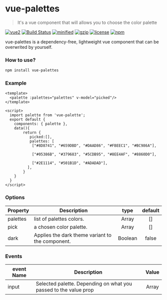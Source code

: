 # vue-palettes
>It's a vue component that will allows you to choose the color palette

 [![vue2](https://img.shields.io/badge/vue-2.x-brightgreen.svg)](https://vuejs.org/) [![Build Status](https://travis-ci.org/joemccann/dillinger.svg?branch=master)](https://travis-ci.org/joemccann/dillinger) [![minified](https://badgen.net/bundlephobia/min/vue-palettes@1.0.0)](https://bundlephobia.com/result?p=vue-palettes@1.0.0) [![gzip](https://badgen.net/bundlephobia/minzip/vue-palettes@1.0.0)](https://bundlephobia.com/result?p=vue-palettes@1.0.0) [![license](https://img.shields.io/github/license/mashape/apistatus.svg)](https://github.com/Merbou/vue-palettes) [![npm](https://img.shields.io/npm/v/vue-palettes.svg)](https://www.npmjs.com/package/vue-palettes)
 
 vue-palettes is a dependency-free, lightweight vue component that can be overwrited by yourself.
### How to use?
```bash
npm install vue-palettes
```


### Example

```vue
<template>
  <palette :palettes="palettes" v-model="picked"/>
</template>

<script>
  import palette from 'vue-palette';
  export default {
    components: { palette },
    data(){
        return {
           picked:[],
           palettes: [
            ["#8D8741", "#659DBD", "#DAAD86", "#FBEEC1", "#BC986A"],

            ["#05386B", "#379683", "#5CDB95", "#8EE4AF", "#8860D0"],
    
            ["#2E1114", "#501B1D", "#ADADAD"],
          ],
        }
    }
  }
</script>
```

### Options
|    Property    |    Description   |   type   |	default	|
| -----------------  | ---------------- | :--------: | :----------: |
| palettes       | list of palettes colors. |Array| [] |
| pick         | a chosen color palette. |Array | [] |
| dark  | Applies the dark theme variant to the component.  | Boolean | false |

### Events
| event Name | Description   |Value
| -----------------  | ---------------- | :--------: |
|input|Selected palette. Depending on what you passed to the value prop |Array|

